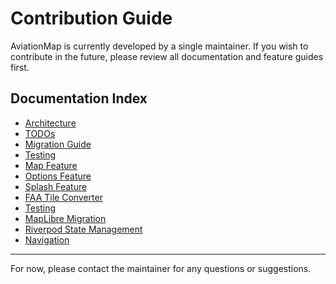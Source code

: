 # Contribution Guide

AviationMap is currently developed by a single maintainer. If you wish to contribute in the future, please review all documentation and feature guides first.

## Documentation Index
- [Architecture](architecture.md)
- [TODOs](todo.md)
- [Migration Guide](migration.md)
- [Testing](testing.md)
- [Map Feature](../lib/features/map/)
- [Options Feature](../lib/features/options/)
- [Splash Feature](../lib/features/splash/splash.md)
- [FAA Tile Converter](../lib/features/faa_tile_converter/)
- [Testing](../lib/features/testing/)
- [MapLibre Migration](../lib/features/maplibre_migration/)
- [Riverpod State Management](../lib/features/riverpod/)
- [Navigation](../lib/features/navigation/)

---

For now, please contact the maintainer for any questions or suggestions.
